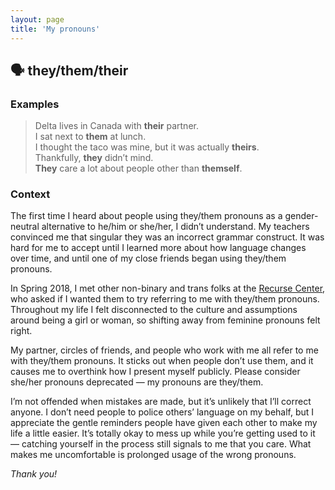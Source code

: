 ```yaml
---
layout: page
title: 'My pronouns'
---
```


## 🗣 they/them/their

### Examples

> Delta lives in Canada with **their** partner.  
> I sat next to **them** at lunch.  
> I thought the taco was mine, but it was actually **theirs**.  
> Thankfully, **they** didn’t mind.  
> **They** care a lot about people other than **themself**.

### Context

The first time I heard about people using they/them pronouns as a gender-neutral alternative to he/him or she/her, I didn’t understand. My teachers convinced me that singular they was an incorrect grammar construct. It was hard for me to accept until I learned more about how language changes over time, and until one of my close friends began using they/them pronouns.

In Spring 2018, I met other non-binary and trans folks at the [Recurse Center](https://recurse.com), who asked if I wanted them to try referring to me with they/them pronouns. Throughout my life I felt disconnected to the culture and assumptions around being a girl or woman, so shifting away from feminine pronouns felt right.

My partner, circles of friends, and people who work with me all refer to me with they/them pronouns. It sticks out when people don’t use them, and it causes me to overthink how I present myself publicly. Please consider she/her pronouns deprecated — my pronouns are they/them.

I’m not offended when mistakes are made, but it’s unlikely that I’ll correct anyone. I don’t need people to police others’ language on my behalf, but I appreciate the gentle reminders people have given each other to make my life a little easier. It’s totally okay to mess up while you’re getting used to it — catching yourself in the process still signals to me that you care. What makes me uncomfortable is prolonged usage of the wrong pronouns.

_Thank you!_
